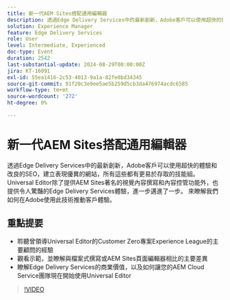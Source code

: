 ```yaml
---
title: 新一代AEM Sites搭配通用編輯器
description: 透過Edge Delivery Services中的最新創新，Adobe客戶可以使用超快的體驗和改良的SEO，建立表現優異的網站，所有這些都有更易於存取的技能組。 Universal Editor除了提供AEM Sites著名的視覺內容撰寫和內容控管功能外，也提供令人驚豔的Edge Delivery Services體驗，進一步邁進了一步。 來瞭解我們如何在Adobe使用此技術推動客戶體驗。 聆聽曾領導Universal Editor的Customer Zero專案的主要顧問的經驗，Experience League觀看示範，並瞭解與Doc-Based Authoring或AEM Sites Page Editor相比的主要差異。瞭解Edge Delivery Services的商業價值，以及如何讓您的AEM Cloud Service團隊現在開始使用Universal Editor
solution: Experience Manager
feature: Edge Delivery Services
role: User
level: Intermediate, Experienced
doc-type: Event
duration: 2542
last-substantial-update: 2024-08-29T00:00:00Z
jira: KT-16091
exl-id: 55ea1416-2c53-4013-9a1a-82fe0bd34345
source-git-commit: 91f20c3e9ee5ae5b259d5cb3da476974acdc6585
workflow-type: tm+mt
source-wordcount: '272'
ht-degree: 0%

---
```


# 新一代AEM Sites搭配通用編輯器

透過Edge Delivery Services中的最新創新，Adobe客戶可以使用超快的體驗和改良的SEO，建立表現優異的網站，所有這些都有更易於存取的技能組。 Universal Editor除了提供AEM Sites著名的視覺內容撰寫和內容控管功能外，也提供令人驚豔的Edge Delivery Services體驗，進一步邁進了一步。 來瞭解我們如何在Adobe使用此技術推動客戶體驗。

## 重點提要

* 聆聽曾領導Universal Editor的Customer Zero專案Experience League的主要顧問的經驗
* 觀看示範，並瞭解與檔案式撰寫或AEM Sites頁面編輯器相比的主要差異
* 瞭解Edge Delivery Services的商業價值，以及如何讓您的AEM Cloud Service團隊現在開始使用Universal Editor

>[!VIDEO](https://video.tv.adobe.com/v/3433164/?learn=on)
